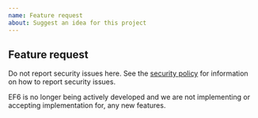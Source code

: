 ```yaml
---
name: Feature request
about: Suggest an idea for this project
---
```


## Feature request

Do not report security issues here. See the [security policy](https://github.com/dotnet/ef6/blob/main/SECURITY.md) for information on how to report security issues.

EF6 is no longer being actively developed and we are not implementing or accepting implementation for, any new features.
